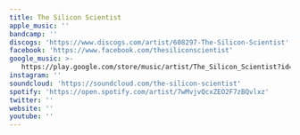 ```yaml
---
title: The Silicon Scientist
apple_music: ''
bandcamp: ''
discogs: 'https://www.discogs.com/artist/608297-The-Silicon-Scientist'
facebook: 'https://www.facebook.com/thesiliconscientist'
google_music: >-
   https://play.google.com/store/music/artist/The_Silicon_Scientist?id=Aehy3xxikgm6j2k2766ldwvuhlm
instagram: ''
soundcloud: 'https://soundcloud.com/the-silicon-scientist'
spotify: 'https://open.spotify.com/artist/7wMvjvQcxZEO2F7zBQvlxz'
twitter: ''
website: ''
youtube: ''
---
```

